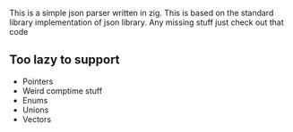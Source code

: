 This is a simple json parser written in zig. This is based on the standard library implementation of json library. Any missing stuff just check out that code

## Too lazy to support
- Pointers
- Weird comptime stuff
- Enums
- Unions
- Vectors